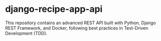# django-recipe-app-api
This repository contains an advanced REST API built with Python, Django REST Framework, and Docker, following best practices in Test-Driven Development (TDD).
